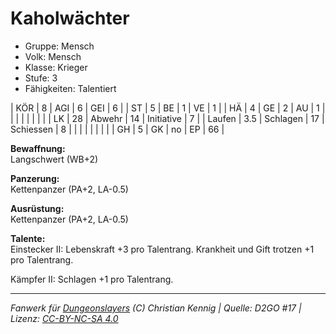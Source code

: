 # Kaholwächter  
- Gruppe: Mensch  
- Volk: Mensch  
- Klasse: Krieger  
- Stufe: 3  
- Fähigkeiten: Talentiert  


| KÖR    | 8   | AGI      | 6  | GEI        | 6  |
| ST     | 5   | BE       | 1  | VE         | 1  |
| HÄ     | 4   | GE       | 2  | AU         | 1  |
|        |     |          |    |            |    |
| LK     | 28  | Abwehr   | 14 | Initiative | 7  |
| Laufen | 3.5 | Schlagen | 17 | Schiessen  | 8  |
|        |     |          |    |            |    |
| GH     | 5   | GK       | no | EP         | 66 |


**Bewaffnung:**  
Langschwert (WB+2)

**Panzerung:**  
Kettenpanzer (PA+2, LA-0.5)

**Ausrüstung:**  
Kettenpanzer (PA+2, LA-0.5)

**Talente:**  
Einstecker II: Lebenskraft +3 pro Talentrang. Krankheit und Gift trotzen +1 pro Talentrang.

Kämpfer II: Schlagen +1 pro Talentrang.





___
*Fanwerk für [Dungeonslayers](https://www.dungeonslayers.net/) (C) Christian Kennig | Quelle: D2GO #17 | Lizenz: [CC-BY-NC-SA 4.0](https://creativecommons.org/licenses/by-nc-sa/4.0/deed.de)*